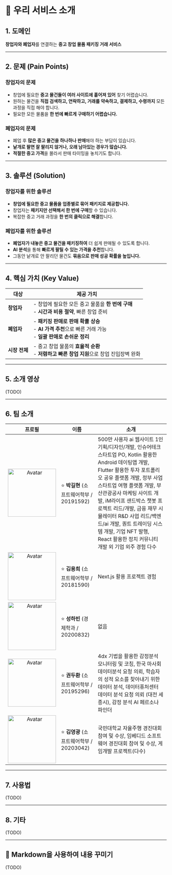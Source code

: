 # 🚀 우리 서비스 소개

## 1. 도메인  
**창업자와 폐업자**를 연결하는 **중고 창업 물품 패키징 거래 서비스**  

---

## 2. 문제 (Pain Points)  

### 창업자의 문제
- 창업에 필요한 **중고 물건들이 여러 사이트에 흩어져 있어** 찾기 어렵습니다.  
- 원하는 물건을 **직접 검색하고, 연락하고, 거래를 약속하고, 결제하고, 수령까지** 모든 과정을 직접 해야 합니다.  
- 필요한 모든 물품을 **한 번에 빠르게 구매하기 어렵습니다.**

### 폐업자의 문제
- 폐업 후 **많은 중고 물건을 하나하나 판매**해야 하는 부담이 있습니다.  
- **낱개로 팔면 잘 팔리지 않거나, 오래 남아있는 경우가 많습니다.**  
- **적절한 중고 가격**을 몰라서 판매 타이밍을 놓치기도 합니다.  

---

## 3. 솔루션 (Solution)  

### 창업자를 위한 솔루션
- **창업에 필요한 중고 물품을 업종별로 묶어 패키지로 제공합니다.**  
- 창업자는 **패키지만 선택해서 한 번에 구매**할 수 있습니다.  
- 복잡한 중고 거래 과정을 **한 번의 클릭으로 해결**합니다.  

### 폐업자를 위한 솔루션
- **폐업자가 내놓은 중고 물건을 패키징하여** 더 쉽게 판매될 수 있도록 합니다.  
- **AI 분석**을 통해 **빠르게 팔릴 수 있는 가격을 추천**합니다.  
- 그동안 낱개로 안 팔리던 물건도 **묶음으로 판매 성공 확률을 높입니다.**  

---

## 4. 핵심 가치 (Key Value)

| 대상 | 제공 가치 |
| --- | --- |
| **창업자** | - 창업에 필요한 모든 중고 물품을 **한 번에 구매**<br> - **시간과 비용 절약**, 빠른 창업 준비 |
| **폐업자** | - **패키징 판매로 판매 확률 상승**<br> - **AI 가격 추천**으로 빠른 거래 가능<br> - **일괄 판매로 손쉬운 정리** |
| **시장 전체** | - 중고 창업 물품의 **효율적 순환**<br> - **저렴하고 빠른 창업 지원**으로 창업 진입장벽 완화 |

---

## 5. 소개 영상

(TODO)

---

## 6. 팀 소개

<table>
  <thead>
    <tr>
      <th>프로필</th>
      <th>이름</th>
      <th>소개</th>
    </tr>
  </thead>
  <tbody>
    <tr>
      <td style="text-align: center; vertical-align: middle;">
        <img src="https://github.com/user-attachments/assets/8d202ff6-ede0-4fe7-b669-9ab7b73c1731" alt="Avatar" width="150">
      </td>
      <td style="vertical-align: middle;">
        ⭐️ <strong>박길현</strong> (소프트웨어학부 / 20191592)
      </td>
      <td style="vertical-align: middle;">
        500만 사용자 ai 웹사이트 1인 기획/디자인/개발, 인슈어테크 스타트업 PO, Kotlin 활용한 Android 데이팅앱 개발, Flutter 활용한 투자 포트폴리오 공유 플랫폼 개발, 정부 사업 스타트업 여행 플랫폼 개발, 부산관광공사 마케팅 사이트 개발, iM라이프 샌드박스 챗봇 프로젝트 리드/개발, 금융 재무 시뮬레이터 R&D 사업 리드/백엔드/ai 개발, 퀀트 트레이딩 시스템 개발, 기업 NFT 발행, React 활용한 정치 커뮤니티 개발 외 기업 외주 경험 다수
      </td>
    </tr>
    <tr>
      <td style="text-align: center; vertical-align: middle;">
        <img src="https://github.com/user-attachments/assets/50423c29-07ff-40be-b427-2c352bcca64c" alt="Avatar" width="150">
      </td>
      <td style="vertical-align: middle;">
        ⭐️ <strong>김용희</strong> (소프트웨어학부 / 20181590)
      </td>
      <td style="vertical-align: middle;">
        Next.js 활용 프로젝트 경험
      </td>
    </tr>
    <tr>
      <td style="text-align: center; vertical-align: middle;">
        <img src="https://github.com/user-attachments/assets/65aeb46b-ddf1-4f1b-aaa6-e03181aafb2d" alt="Avatar" width="150">
      </td>
      <td style="vertical-align: middle;">
        ⭐️ <strong>성하빈</strong> (경제학과 / 20200832)
      </td>
      <td style="vertical-align: middle;">
        없음
      </td>
    </tr>
    <tr>
      <td style="text-align: center; vertical-align: middle;">
        <img src="https://github.com/user-attachments/assets/c4c630e6-d54c-4da6-a0a1-650e79c85e8b" alt="Avatar" width="150">
      </td>
      <td style="vertical-align: middle;">
        ⭐️ <strong>권두환</strong> (소프트웨어학부 / 20195296)
      </td>
      <td style="vertical-align: middle;">
        4dx 기법을 활용한 감정분석 모니터링 및 코칭, 한국 마사회 데이터분석 요청 의뢰, 학습자의 성적 요소를 찾아내기 위한 데이터 분석, 데이터퓨처센터 데이터 분석 요청 의뢰 (대전 세종시), 감정 분석 AI 페르소나 파인더
      </td>
    </tr>
    <tr>
      <td style="text-align: center; vertical-align: middle;">
        <img src="https://github.com/user-attachments/assets/5e2af5f8-a950-4e32-8cf3-1bd98c3a173c" alt="Avatar" width="150">
      </td>
      <td style="vertical-align: middle;">
        ⭐️ <strong>김영광</strong> (소프트웨어학부 / 20203042)
      </td>
      <td style="vertical-align: middle;">
        국민대학교 자율주행 경진대회 참여 및 수상, 임베디드 소프트웨어 경진대회 참여 및 수상, 게임개발 프로젝트(다수)
      </td>
    </tr>
  </tbody>
</table>

---

## 7. 사용법

(TODO)

---

## 8. 기타

(TODO)

---

## 📑 Markdown을 사용하여 내용 꾸미기

(TODO)

